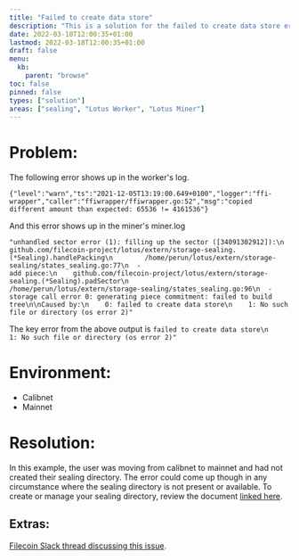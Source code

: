 ```yaml
---
title: "Failed to create data store"
description: "This is a solution for the failed to create data store error."
date: 2022-03-18T12:00:35+01:00
lastmod: 2022-03-18T12:00:35+01:00
draft: false
menu:
  kb:
    parent: "browse"
toc: false
pinned: false
types: ["solution"]
areas: ["sealing", "Lotus Worker", "Lotus Miner"]
---
```


# Problem:

The following error shows up in the worker's log.
```
{"level":"warn","ts":"2021-12-05T13:19:00.649+0100","logger":"ffi-wrapper","caller":"ffiwrapper/ffiwrapper.go:52","msg":"copied different amount than expected: 65536 != 4161536"}
```
And this error shows up in the miner's miner.log
```
"unhandled sector error (1): filling up the sector ([34091302912]):\n    github.com/filecoin-project/lotus/extern/storage-sealing.(*Sealing).handlePacking\n        /home/perun/lotus/extern/storage-sealing/states_sealing.go:77\n  - 
add piece:\n    github.com/filecoin-project/lotus/extern/storage-sealing.(*Sealing).padSector\n        /home/perun/lotus/extern/storage-sealing/states_sealing.go:96\n  - 
storage call error 0: generating piece commitment: failed to build tree\n\nCaused by:\n    0: failed to create data store\n    1: No such file or directory (os error 2)"
```
The key error from the above output is `failed to create data store\n    1: No such file or directory (os error 2)"`

# Environment:
* Calibnet
* Mainnet 

# Resolution:

In this example, the user was moving from calibnet to mainnet and had not created their sealing directory. The error could come up though in any circumstance where the sealing directory is not present or available. To create or manage your sealing directory, review the document [linked here](https://lotus.filecoin.io/storage-providers/configure/custom-storage-layout/#custom-location-for-sealing).  

## Extras:
[Filecoin Slack thread discussing this issue](https://filecoinproject.slack.com/archives/CPFTWMY7N/p1638706900298000). 


